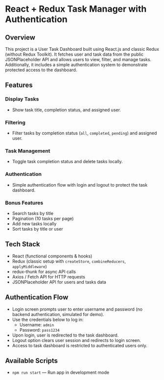 # React + Redux Task Manager with Authentication

## Overview
This project is a User Task Dashboard built using React.js and classic Redux (without Redux Toolkit). It fetches user and task data from the public JSONPlaceholder API and allows users to view, filter, and manage tasks. Additionally, it includes a simple authentication system to demonstrate protected access to the dashboard.

## Features

### Display Tasks
- Show task title, completion status, and assigned user.

### Filtering
- Filter tasks by completion status (`all`, `completed`, `pending`) and assigned user.

### Task Management
- Toggle task completion status and delete tasks locally.

### Authentication
- Simple authentication flow with login and logout to protect the task dashboard.


### Bonus Features
- Search tasks by title  
- Pagination (10 tasks per page)  
- Add new tasks locally  
- Sort tasks by title or user

## Tech Stack
- React (functional components & hooks)  
- Redux (classic setup with `createStore`, `combineReducers`, `applyMiddleware`)  
- redux-thunk for async API calls  
- Axios / Fetch API for HTTP requests  
- JSONPlaceholder API for users and tasks data

## Authentication Flow
- Login screen prompts user to enter username and password (no backend authentication, simulated for demo).  
- Use the credentials below to log in:  
  - Username: `admin`  
  - Password: `pass1234`  
- Upon login, user is redirected to the task dashboard.  
- Logout option clears user session and redirects to login screen.  
- Access to task dashboard is restricted to authenticated users only.

## Available Scripts
- `npm run start` — Run app in development mode
